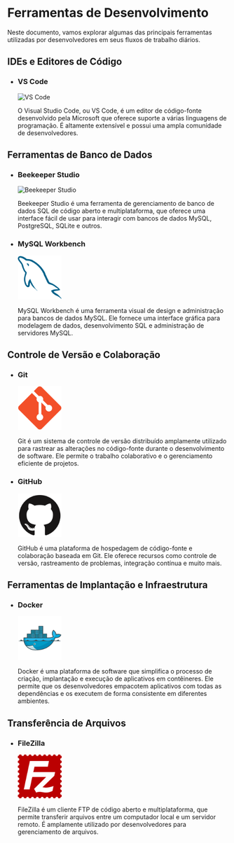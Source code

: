 <h1>Ferramentas de Desenvolvimento</h1>

<p>Neste documento, vamos explorar algumas das principais ferramentas utilizadas por desenvolvedores em seus fluxos de trabalho diários.</p>

<h2>IDEs e Editores de Código</h2>

<ul>
  <li>
      <h3>VS Code</h3>
      <img src="https://cdn.jsdelivr.net/gh/devicons/devicon@latest/icons/vscode/vscode-original.svg" alt="VS Code" width="100" height="100">
      <p>O Visual Studio Code, ou VS Code, é um editor de código-fonte desenvolvido pela Microsoft que oferece suporte a várias linguagens de programação. É altamente extensível e possui uma ampla comunidade de desenvolvedores.</p>
  </li>
</ul>

<h2>Ferramentas de Banco de Dados</h2>

<ul>
  <li>
      <h3>Beekeeper Studio</h3>
      <img src="https://www.google.com/url?sa=i&url=https%3A%2F%2Fwww.beekeeperstudio.io%2Fpress%2F&psig=AOvVaw0AZqJ2F5PkN37WZkMFPdhE&ust=1713027671378000&source=images&cd=vfe&opi=89978449&ved=0CBIQjRxqFwoTCOiej8CTvYUDFQAAAAAdAAAAABAE" alt="Beekeeper Studio" width="100" height="100">
      <p>Beekeeper Studio é uma ferramenta de gerenciamento de banco de dados SQL de código aberto e multiplataforma, que oferece uma interface fácil de usar para interagir com bancos de dados MySQL, PostgreSQL, SQLite e outros.</p>
  </li>
  <li>
      <h3>MySQL Workbench</h3>
      <img src="https://raw.githubusercontent.com/devicons/devicon/master/icons/mysql/mysql-original.svg" alt="MySQL Workbench" width="100" height="100">
      <p>MySQL Workbench é uma ferramenta visual de design e administração para bancos de dados MySQL. Ele fornece uma interface gráfica para modelagem de dados, desenvolvimento SQL e administração de servidores MySQL.</p>
  </li>
</ul>

<h2>Controle de Versão e Colaboração</h2>

<ul>
  <li>
      <h3>Git</h3>
      <img src="https://raw.githubusercontent.com/devicons/devicon/master/icons/git/git-original.svg" alt="Git" width="100" height="100">
      <p>Git é um sistema de controle de versão distribuído amplamente utilizado para rastrear as alterações no código-fonte durante o desenvolvimento de software. Ele permite o trabalho colaborativo e o gerenciamento eficiente de projetos.</p>
  </li>
  <li>
      <h3>GitHub</h3>
      <img src="https://raw.githubusercontent.com/devicons/devicon/master/icons/github/github-original.svg" alt="GitHub" width="100" height="100">
      <p>GitHub é uma plataforma de hospedagem de código-fonte e colaboração baseada em Git. Ele oferece recursos como controle de versão, rastreamento de problemas, integração contínua e muito mais.</p>
  </li>
</ul>

<h2>Ferramentas de Implantação e Infraestrutura</h2>

<ul>
  <li>
      <h3>Docker</h3>
      <img src="https://raw.githubusercontent.com/devicons/devicon/master/icons/docker/docker-original.svg" alt="Docker" width="100" height="100">
      <p>Docker é uma plataforma de software que simplifica o processo de criação, implantação e execução de aplicativos em contêineres. Ele permite que os desenvolvedores empacotem aplicativos com todas as dependências e os executem de forma consistente em diferentes ambientes.</p>
  </li>
</ul>

<h2>Transferência de Arquivos</h2>

<ul>
  <li>
      <h3>FileZilla</h3>
      <img src="https://raw.githubusercontent.com/devicons/devicon/master/icons/filezilla/filezilla-plain.svg" alt="FileZilla" width="100" height="100">
      <p>FileZilla é um cliente FTP de código aberto e multiplataforma, que permite transferir arquivos entre um computador local e um servidor remoto. É amplamente utilizado por desenvolvedores para gerenciamento de arquivos.</p>
  </li>
</ul>
